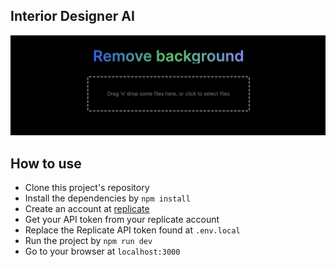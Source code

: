 ## Interior Designer AI

![App screenshot](public/app-screenshot.png)

## How to use

* Clone this project's repository
* Install the dependencies by `npm install`
* Create an account at [replicate](https://replicate.com/)
* Get your API token from your replicate account
* Replace the Replicate API token found at `.env.local`
* Run the project by `npm run dev`
* Go to your browser at `localhost:3000`
